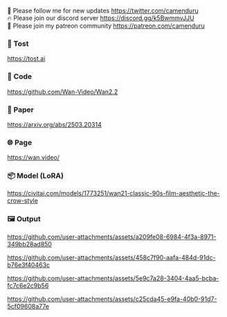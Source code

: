 🐣 Please follow me for new updates https://twitter.com/camenduru <br />
🔥 Please join our discord server https://discord.gg/k5BwmmvJJU <br />
🥳 Please join my patreon community https://patreon.com/camenduru <br />

###  🥪 Tost
https://tost.ai

### 🧬 Code
https://github.com/Wan-Video/Wan2.2

### 📄 Paper
https://arxiv.org/abs/2503.20314

### 🌐 Page
https://wan.video/

### 📦 Model (LoRA)
https://civitai.com/models/1773251/wan21-classic-90s-film-aesthetic-the-crow-style

### 🖼 Output

https://github.com/user-attachments/assets/a209fe08-6984-4f3a-8971-349bb28ad850

https://github.com/user-attachments/assets/458c7f90-aafa-484d-91dc-b76e3f40463c

https://github.com/user-attachments/assets/5e9c7a28-3404-4aa5-bcba-fc7c6e2c9b56

https://github.com/user-attachments/assets/c25cda45-e9fa-40b0-91d7-5cf09608a77e
